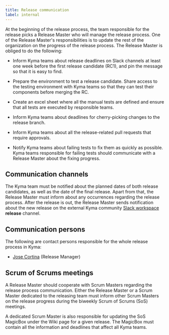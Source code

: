 ```yaml
---
title: Release communication
label: internal
---
```


At the beginning of the release process, the team responsible for the release picks a Release Master who will manage the release process. One of the Release Master's responsibilities is to update the rest of the organization on the progress of the release process. The Release Master is obliged to do the following:

- Inform Kyma teams about release deadlines on Slack channels at least one week before the first release candidate (RC1), and pin the message so that it is easy to find.

- Prepare the environment to test a release candidate. Share access to the testing environment with Kyma teams so that they can test their components before merging the RC.

- Create an excel sheet where all the manual tests are defined and ensure that all tests are executed by responsible teams.

- Inform Kyma teams about deadlines for cherry-picking changes to the release branch.

- Inform Kyma teams about all the release-related pull requests that require approvals.

- Notify Kyma teams about failing tests to fix them as quickly as possible. Kyma teams responsible for failing tests should communicate with a Release Master about the fixing progress.

## Communication channels

The Kyma team must be notified about the planned dates of both release candidates, as well as the date of the final release. Apart from that, the Release Master must inform about any occurrences regarding the release process. After the release is out, the Release Master sends notification about the new release on the external Kyma community [Slack workspace](http://slack.kyma-project.io/) **release** channel.

## Communication persons

The following are contact persons responsible for the whole release process in Kyma:

- [Jose Cortina](https://github.com/jose-cortina) (Release Manager)

## Scrum of Scrums meetings

A Release Master should cooperate with Scrum Masters regarding the release process communication. Either the Release Master or a Scrum Master dedicated to the releasing team must inform other Scrum Masters on the release progress during the biweekly Scrum of Scrums (SoS) meetings.

A dedicated Scrum Master is also responsible for updating the SoS MagicBox under the Wiki page for a given release. The MagicBox must contain all the information and deadlines that affect all Kyma teams.
